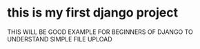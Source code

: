 # this is my first django project
THIS WILL BE GOOD EXAMPLE FOR BEGINNERS OF DJANGO TO UNDERSTAND SIMPLE FILE UPLOAD
